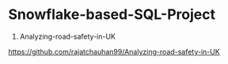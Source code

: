 # Snowflake-based-SQL-Project


1. Analyzing-road-safety-in-UK

https://github.com/rajatchauhan99/Analyzing-road-safety-in-UK 

